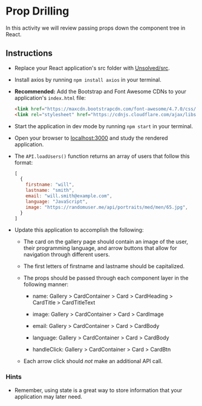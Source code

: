 # Prop Drilling

In this activity we will review passing props down the component tree in React.

## Instructions

* Replace your React application's src folder with [Unsolved/src](Unsolved/src).

* Install axios by running `npm install axios` in your terminal.

* **Recommended:** Add the Bootstrap and Font Awesome CDNs to your application's `index.html` file:

  ```html
  <link href="https://maxcdn.bootstrapcdn.com/font-awesome/4.7.0/css/font-awesome.min.css" rel="stylesheet" />
  <link rel="stylesheet" href="https://cdnjs.cloudflare.com/ajax/libs/twitter-bootstrap/4.0.0/css/bootstrap.min.css" />
  ```

* Start the application in dev mode by running `npm start` in your terminal.

* Open your browser to [localhost:3000](http://localhost:3000) and study the rendered application.

* The `API.loadUsers()` function returns an array of users that follow this format:

  ```js
  [
    {
      firstname: "will",
      lastname: "smith",
      email: "will.smith@example.com",
      language: "JavaScript",
      image: "https://randomuser.me/api/portraits/med/men/65.jpg",
    }
  ]
  ```

* Update this application to accomplish the following:

  * The card on the gallery page should contain an image of the user, their programming language, and arrow buttons that allow for navigation through different users.

  * The first letters of firstname and lastname should be capitalized.

  * The props should be passed through each component layer in the following manner:

    * name: Gallery > CardContainer > Card > CardHeading > CardTitle > CardTitleText

    * image: Gallery > CardContainer > Card > CardImage

    * email: Gallery > CardContainer > Card > CardBody

    * language: Gallery > CardContainer > Card > CardBody

    * handleClick: Gallery > CardContainer > Card > CardBtn

  * Each arrow click should *not* make an additional API call.

### Hints

* Remember, using state is a great way to store information that your application may later need.
